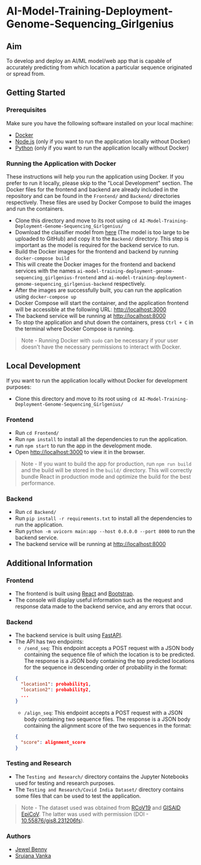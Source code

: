 # AI-Model-Training-Deployment-Genome-Sequencing_Girlgenius

## Aim
To develop and deploy an AI/ML model/web app that is capable of accurately predicting from which location a particular sequence originated or spread from.​

## Getting Started
### Prerequisites

Make sure you have the following software installed on your local machine:

- [Docker](https://docs.docker.com/get-docker/)
- [Node.js](https://nodejs.org/) (only if you want to run the application locally without Docker)
- [Python](https://www.python.org/downloads/) (only if you want to run the application locally without Docker) 

### Running the Application with Docker

These instructions will help you run the application using Docker. If you prefer to run it locally, please skip to the "Local Development" section. The Docker files for the frontend and backend are already included in the repository and can be found in the `Frontend/` and `Backend/` directories respectively. These files are used by Docker Compose to build the images and run the containers.

- Clone this directory and move to its root using `cd AI-Model-Training-Deployment-Genome-Sequencing_Girlgenius/`
- Download the classifier model from [here](https://iiitaphyd-my.sharepoint.com/:u:/g/personal/jewel_benny_students_iiit_ac_in/Ed6u3YVQ7h9Pjwq-Rb6JwLQB6kSKBD9VpwhktuJX2fliYw?e=cRJYtS) (The model is too large to be uploaded to GitHub) and copy it to the `Backend/` directory. This step is important as the model is required for the backend service to run.
- Build the Docker images for the frontend and backend by running `docker-compose build`
- This will create the Docker images for the frontend and backend services with the names `ai-model-training-deployment-genome-sequencing_girlgenius-frontend` and `ai-model-training-deployment-genome-sequencing_girlgenius-backend` respectively.
- After the images are successfully built, you can run the application using `docker-compose up`
- Docker Compose will start the container, and the application frontend will be accessible at the following URL: [http://localhost:3000](http://localhost:3000)
- The backend service will be running at [http://localhost:8000](http://localhost:8000)
- To stop the application and shut down the containers, press `Ctrl + C` in the terminal where Docker Compose is running.

> Note - Running Docker with `sudo` can be necessary if your user doesn't have the necessary permissions to interact with Docker.

## Local Development 

If you want to run the application locally without Docker for development purposes:
- Clone this directory and move to its root using `cd AI-Model-Training-Deployment-Genome-Sequencing_Girlgenius/`

### Frontend
- Run `cd Frontend/`
- Run `npm install` to install all the dependencies to run the application.
- run `npm start` to run the app in the development mode.
- Open [http://localhost:3000](http://localhost:3000) to view it in the browser.

> Note - If you want to build the app for production, run `npm run build` and the build will be stored in the `build/` directory. This will correctly bundle React in production mode and optimize the build for the best performance.

### Backend
- Run `cd Backend/`
- Run `pip install -r requirements.txt` to install all the dependencies to run the application.
- Run `python -m uvicorn main:app --host 0.0.0.0 --port 8000` to run the backend service.
- The backend service will be running at [http://localhost:8000](http://localhost:8000)

## Additional Information

### Frontend
- The frontend is built using [React](https://reactjs.org/) and [Bootstrap](https://getbootstrap.com/).
- The console will display useful information such as the request and response data made to the backend service, and any errors that occur.

### Backend
- The backend service is built using [FastAPI](https://fastapi.tiangolo.com/).
- The API has two endpoints:
  - `/send_seq`: This endpoint accepts a POST request with a JSON body containing the sequence file of which the location is to be predicted. The response is a JSON body containing the top predicted locations for the sequence in descending order of probability in the format:
  ```json
  {
    "location1": probability1,
    "location2": probability2,
    ...
  }
  ```
  - `/align_seq`: This endpoint accepts a POST request with a JSON body containing two sequence files. The response is a JSON body containing the alignment score of the two sequences in the format:
  ```json
  {
    "score": alignment_score
  }
  ```
### Testing and Research
- The `Testing and Research/` directory contains the Jupyter Notebooks used for testing and research purposes.
- The `Testing and Research/Covid India Dataset/` directory contains some files that can be used to test the application.

> Note - The dataset used was obtained from [RCoV19](https://ngdc.cncb.ac.cn/ncov/?lang=en) and [GISAID EpiCoV](https://www.gisaid.org/). The latter was used with permission (DOI - [10.55876/gis8.231206fs](https://epicov.org/epi3/epi_set/231206fs)).

### Authors
- [Jewel Benny](https://github.com/jewelben)
- [Srujana Vanka](https://github.com/srujana-16)
